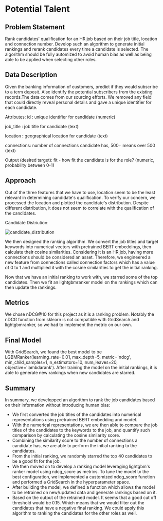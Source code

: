 # Potential Talent

## Problem Statement

Rank candidates' qualification for an HR job based on their job title, location and connection number. Develop such an algorithm to generate initial rankings and rerank candidates every time a candidate is selected. The algorithm should be fully automized to avoid human bias as well as being able to be applied when selecting other roles.

## Data Description

Given the banking information of customers, predict if they would subscribe to a term deposit. Also identify the potential subscribers from the existing records.The data comes from our sourcing efforts. We removed any field that could directly reveal personal details and gave a unique identifier for each candidate.

Attributes:
id : unique identifier for candidate (numeric)

job_title : job title for candidate (text)

location : geographical location for candidate (text)

connections: number of connections candidate has, 500+ means over 500 (text)

Output (desired target):
fit - how fit the candidate is for the role? (numeric, probability between 0-1)

## Approach

Out of the three features that we have to use, location seem to be the least relevant in determining candidate's qualification. To verify our concern, we processed the location and plotted the candidate's distribution. Despite different distribution, it does not seem to correlate with the qualification of the candidates.

Candidate Distriution:

![candidate_distribution](https://github.com/XO-Appleton/PotentialTalent/assets/41369365/89b9c133-195a-4cb6-9877-99dc658ac8d7)

We then designed the ranking algorithm. We convert the job titles and target keywords into numerical vectors with pretrained BERT embeddings, then calculate their cosine similarities. Considering it is an HR job, having more connections should be considered an asset. Therefore, we engineered a new feature from connections called connection factors which has a value of 0 to 1 and multiplied it with the cosine similarities to get the initial ranking.

Now that we have an initial ranking to work with, we starred some of the top candidates. Then we fit an lightgbmranker model on the rankings which can then update the rankings.

## Metrics

We chose nDCG@10 for this project as it is a ranking problem. Notably the nDCG function from sklearn is not compatible with GridSearch and lightgbmranker, so we had to implement the metric on our own.

## Final Model

With GridSearch, we found the best model to be LGBMRanker(learning_rate=0.01, max_depth=5, metric='ndcg', min_child_samples=1, n_estimators=10, num_leaves=20, objective='lambdarank'). After training the model on the initial rankings, it is able to generate new rankings when new candidates are starred.

## Summary

In summary, we developped an algorithm to rank the job candidates based on their information without introducing human bias:

- We first converted the job titles of the candidates into numerical representations using pretrained BERT embedding and model.
- With the numerical representations, we are then able to compare the job titles of the candidates to the keywords to the job, and quantify such comparison by calculating the cosine similarity score.
- Combining the similarity score to the number of connections a candidate has, we are able to perform the initial ranking to the candidates.
- From the initial ranking, we randomly starred the top 40 candidates to be a good fit for the job.
- We then moved on to develop a ranking model leveraging lightgbm's ranker model using ndcg_score as metrics. To tune the model to the best configuration, we implemented a customized ndcg_score function and performed a GridSearch in the hyperparameter space.
- After building the model, we defined a function which allows the model to be retrained on new/updated data and generate rankings based on it.
- Based on the output of the retrained model. It seems that a good cut off threshold would be 0.15. Which means that we would filter out the candidates that have a negative final ranking. We could apply this algorithm to ranking the candidates for the other roles as well.
